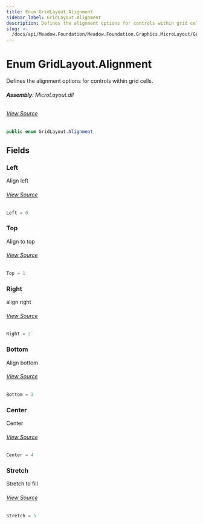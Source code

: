 ```yaml
---
title: Enum GridLayout.Alignment
sidebar_label: GridLayout.Alignment
description: Defines the alignment options for controls within grid cells.
slug: >-
  /docs/api/Meadow.Foundation/Meadow.Foundation.Graphics.MicroLayout/GridLayout.Alignment
---
```

# Enum GridLayout.Alignment
Defines the alignment options for controls within grid cells.

###### **Assembly**: MicroLayout.dll
###### [View Source](https://github.com/WildernessLabs/Meadow.Foundation.git/blob/develop/Source/Meadow.Foundation.Libraries_and_Frameworks/Graphics.MicroLayout/Driver/Layouts/GridLayout.cs#L14)
```csharp title="Declaration"
public enum GridLayout.Alignment
```
## Fields
### Left
Align left
###### [View Source](https://github.com/WildernessLabs/Meadow.Foundation.git/blob/develop/Source/Meadow.Foundation.Libraries_and_Frameworks/Graphics.MicroLayout/Driver/Layouts/GridLayout.cs#L19)
```csharp title="Declaration"
Left = 0
```
### Top
Align to top
###### [View Source](https://github.com/WildernessLabs/Meadow.Foundation.git/blob/develop/Source/Meadow.Foundation.Libraries_and_Frameworks/Graphics.MicroLayout/Driver/Layouts/GridLayout.cs#L23)
```csharp title="Declaration"
Top = 1
```
### Right
align right
###### [View Source](https://github.com/WildernessLabs/Meadow.Foundation.git/blob/develop/Source/Meadow.Foundation.Libraries_and_Frameworks/Graphics.MicroLayout/Driver/Layouts/GridLayout.cs#L27)
```csharp title="Declaration"
Right = 2
```
### Bottom
Align bottom
###### [View Source](https://github.com/WildernessLabs/Meadow.Foundation.git/blob/develop/Source/Meadow.Foundation.Libraries_and_Frameworks/Graphics.MicroLayout/Driver/Layouts/GridLayout.cs#L31)
```csharp title="Declaration"
Bottom = 3
```
### Center
Center
###### [View Source](https://github.com/WildernessLabs/Meadow.Foundation.git/blob/develop/Source/Meadow.Foundation.Libraries_and_Frameworks/Graphics.MicroLayout/Driver/Layouts/GridLayout.cs#L35)
```csharp title="Declaration"
Center = 4
```
### Stretch
Stretch to fill
###### [View Source](https://github.com/WildernessLabs/Meadow.Foundation.git/blob/develop/Source/Meadow.Foundation.Libraries_and_Frameworks/Graphics.MicroLayout/Driver/Layouts/GridLayout.cs#L39)
```csharp title="Declaration"
Stretch = 5
```
